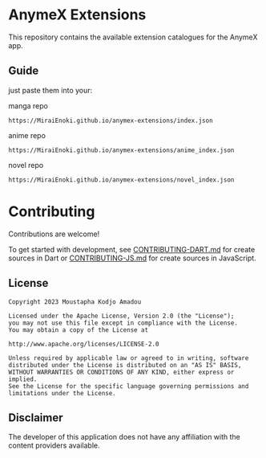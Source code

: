 # AnymeX Extensions

This repository contains the available extension catalogues for the AnymeX app.

## Guide
just paste them into your:

manga repo 
```
https://MiraiEnoki.github.io/anymex-extensions/index.json
```

anime repo 
```
https://MiraiEnoki.github.io/anymex-extensions/anime_index.json
```

novel repo 
```
https://MiraiEnoki.github.io/anymex-extensions/novel_index.json
```

# Contributing

Contributions are welcome!

To get started with development, see [CONTRIBUTING-DART.md](./CONTRIBUTING-DART.md) for create sources in Dart or [CONTRIBUTING-JS.md](./CONTRIBUTING-JS.md) for create sources in JavaScript.

## License

    Copyright 2023 Moustapha Kodjo Amadou

    Licensed under the Apache License, Version 2.0 (the "License");
    you may not use this file except in compliance with the License.
    You may obtain a copy of the License at

    http://www.apache.org/licenses/LICENSE-2.0

    Unless required by applicable law or agreed to in writing, software
    distributed under the License is distributed on an "AS IS" BASIS,
    WITHOUT WARRANTIES OR CONDITIONS OF ANY KIND, either express or implied.
    See the License for the specific language governing permissions and
    limitations under the License.



## Disclaimer

The developer of this application does not have any affiliation with the content providers available.
